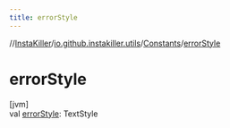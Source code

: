 ```yaml
---
title: errorStyle
---
```

//[InstaKiller](../../../index.html)/[io.github.instakiller.utils](../index.html)/[Constants](index.html)/[errorStyle](error-style.html)



# errorStyle



[jvm]\
val [errorStyle](error-style.html): TextStyle





